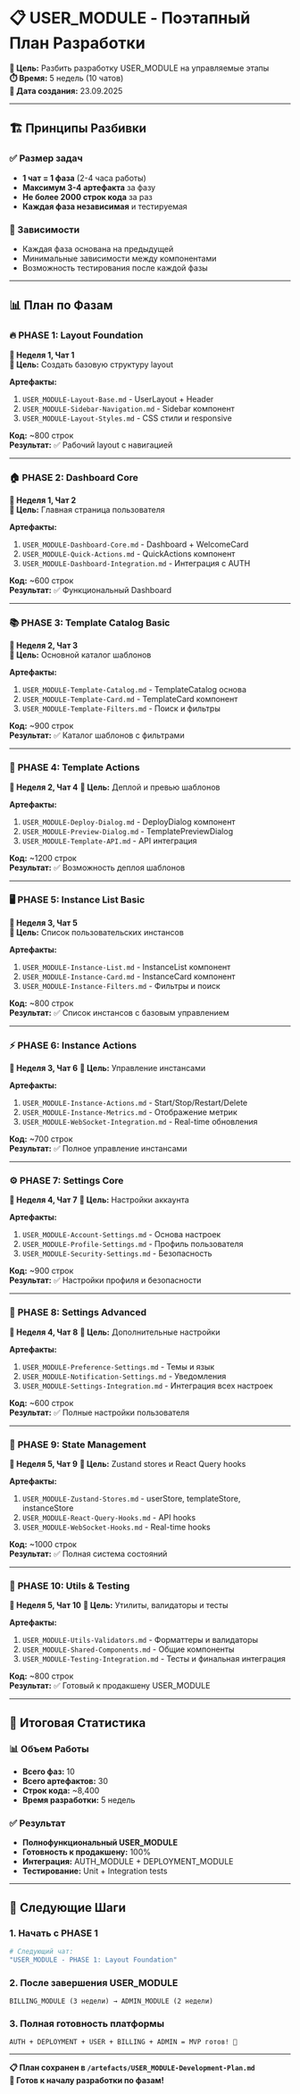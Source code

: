 # 📋 USER_MODULE - Поэтапный План Разработки

**🎯 Цель:** Разбить разработку USER_MODULE на управляемые этапы  
**⏱️ Время:** 5 недель (10 чатов)  
**📅 Дата создания:** 23.09.2025  

---

## 🏗️ Принципы Разбивки

### ✅ Размер задач
- **1 чат = 1 фаза** (2-4 часа работы)
- **Максимум 3-4 артефакта** за фазу
- **Не более 2000 строк кода** за раз
- **Каждая фаза независимая** и тестируемая

### 🔗 Зависимости
- Каждая фаза основана на предыдущей
- Минимальные зависимости между компонентами
- Возможность тестирования после каждой фазы

---

## 📊 План по Фазам

### 🔥 **PHASE 1: Layout Foundation** 
**📅 Неделя 1, Чат 1**  
**🎯 Цель:** Создать базовую структуру layout

**Артефакты:**
1. `USER_MODULE-Layout-Base.md` - UserLayout + Header
2. `USER_MODULE-Sidebar-Navigation.md` - Sidebar компонент
3. `USER_MODULE-Layout-Styles.md` - CSS стили и responsive

**Код:** ~800 строк  
**Результат:** ✅ Рабочий layout с навигацией

---

### 🏠 **PHASE 2: Dashboard Core**
**📅 Неделя 1, Чат 2**  
**🎯 Цель:** Главная страница пользователя

**Артефакты:**
1. `USER_MODULE-Dashboard-Core.md` - Dashboard + WelcomeCard
2. `USER_MODULE-Quick-Actions.md` - QuickActions компонент  
3. `USER_MODULE-Dashboard-Integration.md` - Интеграция с AUTH

**Код:** ~600 строк  
**Результат:** ✅ Функциональный Dashboard

---

### 📚 **PHASE 3: Template Catalog Basic**
**📅 Неделя 2, Чат 3**  
**🎯 Цель:** Основной каталог шаблонов

**Артефакты:**
1. `USER_MODULE-Template-Catalog.md` - TemplateCatalog основа
2. `USER_MODULE-Template-Card.md` - TemplateCard компонент
3. `USER_MODULE-Template-Filters.md` - Поиск и фильтры

**Код:** ~900 строк  
**Результат:** ✅ Каталог шаблонов с фильтрами

---

### 🚀 **PHASE 4: Template Actions** 
**📅 Неделя 2, Чат 4**
**🎯 Цель:** Деплой и превью шаблонов

**Артефакты:**
1. `USER_MODULE-Deploy-Dialog.md` - DeployDialog компонент
2. `USER_MODULE-Preview-Dialog.md` - TemplatePreviewDialog
3. `USER_MODULE-Template-API.md` - API интеграция

**Код:** ~1200 строк  
**Результат:** ✅ Возможность деплоя шаблонов

---

### 🖥️ **PHASE 5: Instance List Basic**
**📅 Неделя 3, Чат 5**  
**🎯 Цель:** Список пользовательских инстансов

**Артефакты:**
1. `USER_MODULE-Instance-List.md` - InstanceList компонент
2. `USER_MODULE-Instance-Card.md` - InstanceCard компонент  
3. `USER_MODULE-Instance-Filters.md` - Фильтры и поиск

**Код:** ~800 строк  
**Результат:** ✅ Список инстансов с базовым управлением

---

### ⚡ **PHASE 6: Instance Actions**
**📅 Неделя 3, Чат 6**
**🎯 Цель:** Управление инстансами

**Артефакты:**
1. `USER_MODULE-Instance-Actions.md` - Start/Stop/Restart/Delete
2. `USER_MODULE-Instance-Metrics.md` - Отображение метрик
3. `USER_MODULE-WebSocket-Integration.md` - Real-time обновления

**Код:** ~700 строк  
**Результат:** ✅ Полное управление инстансами

---

### ⚙️ **PHASE 7: Settings Core**
**📅 Неделя 4, Чат 7**
**🎯 Цель:** Настройки аккаунта

**Артефакты:**
1. `USER_MODULE-Account-Settings.md` - Основа настроек
2. `USER_MODULE-Profile-Settings.md` - Профиль пользователя
3. `USER_MODULE-Security-Settings.md` - Безопасность

**Код:** ~900 строк  
**Результат:** ✅ Настройки профиля и безопасности

---

### 🎨 **PHASE 8: Settings Advanced** 
**📅 Неделя 4, Чат 8**
**🎯 Цель:** Дополнительные настройки

**Артефакты:**
1. `USER_MODULE-Preference-Settings.md` - Темы и язык
2. `USER_MODULE-Notification-Settings.md` - Уведомления  
3. `USER_MODULE-Settings-Integration.md` - Интеграция всех настроек

**Код:** ~600 строк  
**Результат:** ✅ Полные настройки пользователя

---

### 🔧 **PHASE 9: State Management**
**📅 Неделя 5, Чат 9**
**🎯 Цель:** Zustand stores и React Query hooks

**Артефакты:**
1. `USER_MODULE-Zustand-Stores.md` - userStore, templateStore, instanceStore
2. `USER_MODULE-React-Query-Hooks.md` - API hooks
3. `USER_MODULE-WebSocket-Hooks.md` - Real-time hooks

**Код:** ~1000 строк  
**Результат:** ✅ Полная система состояний

---

### 🎯 **PHASE 10: Utils & Testing**
**📅 Неделя 5, Чат 10**
**🎯 Цель:** Утилиты, валидаторы и тесты

**Артефакты:**
1. `USER_MODULE-Utils-Validators.md` - Форматтеры и валидаторы
2. `USER_MODULE-Shared-Components.md` - Общие компоненты
3. `USER_MODULE-Testing-Integration.md` - Тесты и финальная интеграция

**Код:** ~800 строк  
**Результат:** ✅ Готовый к продакшену USER_MODULE

---

## 🎯 Итоговая Статистика

### 📊 **Объем Работы**
- **Всего фаз:** 10
- **Всего артефактов:** 30
- **Строк кода:** ~8,400
- **Время разработки:** 5 недель

### ✅ **Результат**
- **Полнофункциональный USER_MODULE**
- **Готовность к продакшену:** 100%
- **Интеграция:** AUTH_MODULE + DEPLOYMENT_MODULE
- **Тестирование:** Unit + Integration tests

---

## 🚀 Следующие Шаги

### 1. **Начать с PHASE 1**
```bash
# Следующий чат:
"USER_MODULE - PHASE 1: Layout Foundation"
```

### 2. **После завершения USER_MODULE**
```
BILLING_MODULE (3 недели) → ADMIN_MODULE (2 недели)
```

### 3. **Полная готовность платформы**
```
AUTH + DEPLOYMENT + USER + BILLING + ADMIN = MVP готов! 🎉
```

---

**📋 План сохранен в `/artefacts/USER_MODULE-Development-Plan.md`**  
**🎯 Готов к началу разработки по фазам!**